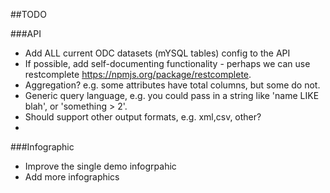 ##TODO

###API
* Add ALL current ODC datasets (mYSQL tables) config to the API
* If possible, add self-documenting functionality - perhaps we can use restcomplete https://npmjs.org/package/restcomplete.
* Aggregation? e.g. some attributes have total columns, but some do not.
* Generic query language, e.g. you could pass in a string like 'name LIKE blah', or 'something > 2'.
* Should support other output formats, e.g. xml,csv, other?
* 
###Infographic
* Improve the single demo infogrpahic
* Add more infographics
